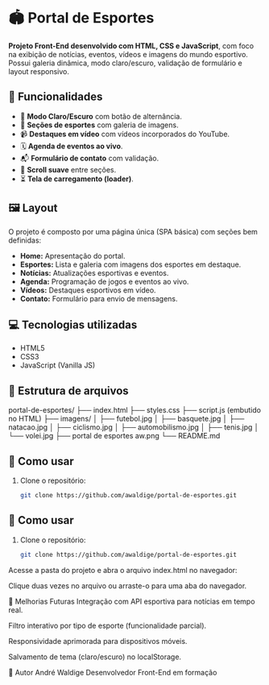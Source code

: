 # 🏟️ Portal de Esportes

**Projeto Front-End desenvolvido com HTML, CSS e JavaScript**, com foco na exibição de notícias, eventos, vídeos e imagens do mundo esportivo. Possui galeria dinâmica, modo claro/escuro, validação de formulário e layout responsivo.

## 🧩 Funcionalidades

- 🎨 **Modo Claro/Escuro** com botão de alternância.
- 📰 **Seções de esportes** com galeria de imagens.
- 📹 **Destaques em vídeo** com vídeos incorporados do YouTube.
- 🗓️ **Agenda de eventos ao vivo**.
- 📬 **Formulário de contato** com validação.
- 📜 **Scroll suave** entre seções.
- ⏳ **Tela de carregamento (loader)**.

## 🖼️ Layout

O projeto é composto por uma página única (SPA básica) com seções bem definidas:

- **Home:** Apresentação do portal.
- **Esportes:** Lista e galeria com imagens dos esportes em destaque.
- **Notícias:** Atualizações esportivas e eventos.
- **Agenda:** Programação de jogos e eventos ao vivo.
- **Vídeos:** Destaques esportivos em vídeo.
- **Contato:** Formulário para envio de mensagens.

## 💻 Tecnologias utilizadas

- HTML5
- CSS3
- JavaScript (Vanilla JS)

## 📁 Estrutura de arquivos

portal-de-esportes/
├── index.html
├── styles.css
├── script.js (embutido no HTML)
├── imagens/
│ ├── futebol.jpg
│ ├── basquete.jpg
│ ├── natacao.jpg
│ ├── ciclismo.jpg
│ ├── automobilismo.jpg
│ ├── tenis.jpg
│ └── volei.jpg
├── portal de esportes aw.png
└── README.md

## 🚀 Como usar

1. Clone o repositório:
   ```bash
   git clone https://github.com/awaldige/portal-de-esportes.git


## 🚀 Como usar

1. Clone o repositório:
   ```bash
   git clone https://github.com/awaldige/portal-de-esportes.git
Acesse a pasta do projeto e abra o arquivo index.html no navegador:

Clique duas vezes no arquivo ou arraste-o para uma aba do navegador.

📌 Melhorias Futuras
Integração com API esportiva para notícias em tempo real.

Filtro interativo por tipo de esporte (funcionalidade parcial).

Responsividade aprimorada para dispositivos móveis.

Salvamento de tema (claro/escuro) no localStorage.

🧠 Autor
André Waldige
Desenvolvedor Front-End em formação


